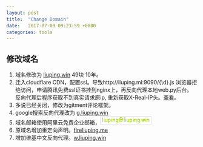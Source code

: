 ```yaml
---
layout: post
title:  "Change Domain"
date:   2017-07-09 09:23:59 +0800
categories: tools
---
```


## 修改域名
1. 域名修改为 [liuping.win](http://liuping.win) 49块 10年。
2. 迁入cloudflare CDN，配置ssl。导致http://liuping.ml:9090/{\d}.js 浏览器拒绝访问，申请腾讯免费ssl证书挂到nginx上，再反向代理本地web.py后台。反向代理后程序获取不到真实请求原ip, 重新获取X-Real-IP头。[查看](https://liuping.ml:9090/query)。
3. 多说已经关闭，修改为gitment评论框架。
4. google搜索反向代理改为 [g.liuping.win](http://g.liuping.win)
5. 域名邮箱使用阿里云免费企业邮箱，![liuping@liuping.win](/assets/email_image.png)
6. 原域名增加重定向声明。[fireliuping.me](http://fireliuping.me)
7. 增加维基中文反向代理。[w.liuping.win](http://w.liuping.win)
